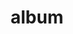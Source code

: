 ---
layout: album
resource: facebook
title: "album"
description: "masonry"
active: gallery
header-img: "img/gallery-bg.jpg"
album-title: "my 9th album"
images:
  - image_path: HQT/VayNganCS_n (7)/1723386816500578_401338331_723387753167151_6040390287901712442_n.jpg
  - image_path: HQT/VayNganCS_n (7)/1723386816500578_407623494_735200281985898_2957381489870620092_n.jpg
  - image_path: HQT/VayNganCS_n (7)/1723386816500578_417178501_757092796463313_8907702440845079937_n.jpg
  - image_path: HQT/VayNganCS_n (7)/1723386816500578_417195564_757092789796647_6422283040389124797_n.jpg
  - image_path: HQT/VayNganCS_n (7)/1723386816500578_420159078_764022655770327_5827722409088932168_n.jpg
  - image_path: HQT/VayNganCS_n (7)/774684551370804_425712768_774685871370672_8847860844012451472_n.jpg
  - image_path: HQT/VayNganCS_n (7)/774684578037468_425723137_774685888037337_675489206462517955_n.jpg
  - image_path: HQT/VayNganCS_n (7)/774684618037464_425728810_774685931370666_8606870038220005971_n.jpg
  - image_path: HQT/VayNganCS_n (7)/827242466115012_441331236_827243032781622_3184426763030000690_n.jpg
  - image_path: HQT/VayNganCS_n (7)/827242489448343_440783371_827243026114956_9071492624366554094_n.jpg
  - image_path: HQT/VayNganCS_n (7)/827242572781668_440952729_827242569448335_31242929086778218_n.jpg
  - image_path: HQT/VayNganCS_n (7)/981896690649588_470562519_981896693982921_7019694403173598507_n.jpg
  - image_path: HQT/VayNganCS_n (7)/982468513925739_470496473_982471410592116_6191020017642082561_n.jpg
  - image_path: HQT/VayNganCS_n (7)/982469200592337_470503146_982469203925670_720155632826387359_n.jpg
  - image_path: HQT/VayNganCS_n (7)/982469257258998_470586891_982469260592331_2814861544500675361_n.jpg
  - image_path: HQT/VayNganCS_n (7)/_782916187214307_428081970_779665970872662_6931004629026977338_n.jpg
  - image_path: HQT/VayNganCS_n (7)/_782916187214307_428125872_779665947539331_3367516625196101386_n.jpg
  - image_path: HQT/VayNganCS_n (7)/_782916187214307_428635524_782916613880931_1627607446164556031_n.jpg
---